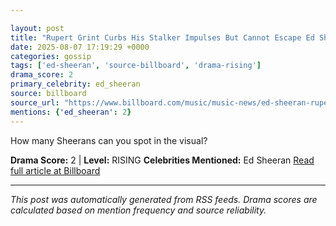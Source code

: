 ```yaml
---

layout: post
title: "Rupert Grint Curbs His Stalker Impulses But Cannot Escape Ed Sheeran in ‘A Little More’ Music Video""
date: 2025-08-07 17:19:29 +0000
categories: gossip
tags: ['ed-sheeran', 'source-billboard', 'drama-rising']
drama_score: 2
primary_celebrity: ed_sheeran
source: billboard
source_url: "https://www.billboard.com/music/music-news/ed-sheeran-rupert-grint-a-little-more-video-1236038686/""
mentions: {'ed_sheeran': 2}
---
```


How many Sheerans can you spot in the visual?

**Drama Score:** 2 | **Level:** RISING **Celebrities Mentioned:** Ed Sheeran [Read full article at Billboard](https://www.billboard.com/music/music-news/ed-sheeran-rupert-grint-a-little-more-video-1236038686/)

---

*This post was automatically generated from RSS feeds. Drama scores are calculated based on mention frequency and source reliability.*